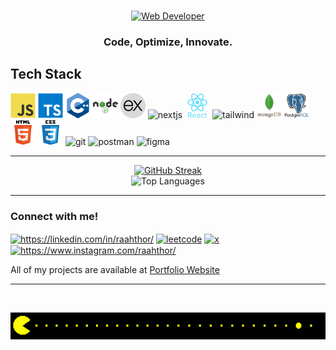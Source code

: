 <!-- <p align="center"><img width="800" src=""></p> -->

<br>

<p align="center">
<a href="https://git.io/typing-svg">
    <img src="https://readme-typing-svg.herokuapp.com?font=Montserrat&weight=500&size=35&duration=3500&pause=700&color=fff&width=500&lines=Hey%2C+I'm+Prashant+Rathore;A+Full+Stack+Web+Developer" alt="Web Developer"/>
</a>
</p>

<h3 align="center">
Code, Optimize, Innovate.
</h3>

## Tech Stack

<p align="left">
<img src="https://raw.githubusercontent.com/devicons/devicon/master/icons/javascript/javascript-original.svg" alt="javascript" width="40" height="40"/>
<img src="https://raw.githubusercontent.com/devicons/devicon/master/icons/typescript/typescript-original.svg" alt="typescript" width="40" height="40"/>
<img src="https://raw.githubusercontent.com/devicons/devicon/master/icons/cplusplus/cplusplus-original.svg" alt="cplusplus" width="40" height="40"/>
<img src="https://raw.githubusercontent.com/devicons/devicon/master/icons/nodejs/nodejs-original-wordmark.svg" alt="nodejs" width="40" height="40"/>
<img src="./assets/express.png" alt="express" width="40" height="40"/>
<img src="https://cdn.worldvectorlogo.com/logos/nextjs-2.svg" alt="nextjs" width="40" height="40"/>
<img src="https://raw.githubusercontent.com/devicons/devicon/master/icons/react/react-original-wordmark.svg" alt="react" width="40" height="40"/>
<img src="https://www.vectorlogo.zone/logos/tailwindcss/tailwindcss-icon.svg" alt="tailwind" width="40" height="40"/>
<img src="https://raw.githubusercontent.com/devicons/devicon/master/icons/mongodb/mongodb-original-wordmark.svg" alt="mongodb" width="40" height="40"/>
<img src="https://raw.githubusercontent.com/devicons/devicon/master/icons/postgresql/postgresql-original-wordmark.svg" alt="postgresql" width="40" height="40"/>
<img src="https://raw.githubusercontent.com/devicons/devicon/master/icons/html5/html5-original-wordmark.svg" alt="html5" width="40" height="40"/>
<img src="https://raw.githubusercontent.com/devicons/devicon/master/icons/css3/css3-original-wordmark.svg" alt="css3" width="40" height="40"/>
<img src="https://www.vectorlogo.zone/logos/git-scm/git-scm-icon.svg" alt="git" width="40" height="40"/>
<img src="https://www.vectorlogo.zone/logos/getpostman/getpostman-icon.svg" alt="postman" width="40" height="40"/>
<img src="https://www.vectorlogo.zone/logos/figma/figma-icon.svg" alt="figma" width="40" height="40"/>
</p>

---

<p align="center">
  <a href="https://git.io/streak-stats">
    <img src="https://nirzak-streak-stats.vercel.app?user=raahthor&theme=highcontrast&hide_border=true&card_width=550" alt="GitHub Streak"/>
  </a>
  <br>
  <img src="https://github-readme-stats.vercel.app/api/top-langs/?username=raahthor&theme=highcontrast&hide_border=true&include_all_commits=true&count_private=true&layout=compact&card_width=550" alt="Top Languages"/>
</p>

---

### Connect with me!

<a href="https://linkedin.com/in/raahthor/" target="_blank" ><img align="center"  src="https://raw.githubusercontent.com/rahuldkjain/github-profile-readme-generator/master/src/images/icons/Social/linked-in-alt.svg" alt="https://linkedin.com/in/raahthor/"  height="30"   width="40" /></a>
<a href="https://leetcode.com/raahthor/" target="blank"><img align="center" src="https://raw.githubusercontent.com/rahuldkjain/github-profile-readme-generator/master/src/images/icons/Social/leet-code.svg" alt="leetcode" height="30" width="40" /></a>
<a href="https://www.x.com/raahthor"><img align="center" src="https://raw.githubusercontent.com/rahuldkjain/github-profile-readme-generator/master/src/images/icons/Social/twitter.svg" alt="x" height="30" width="40" /></a>
<a href="https://www.instagram.com/raahthor/" target="_blank" ><img align="center" src="https://raw.githubusercontent.com/rahuldkjain/github-profile-readme-generator/master/src/images/icons/Social/instagram.svg" alt="https://www.instagram.com/raahthor/" height="30" width="40" /></a>

All of my projects are available at
[Portfolio Website](https://raahthor.vercel.app)

---
<br>
<p align="center"><img width="550" src="./assets/packman.gif" alt="packman gir"></p>

<!-- [![](https://visitcount.itsvg.in/api?id=raahthor&icon=0&color=0)](https://visitcount.itsvg.in) -->

<!-- [![My Skills](https://skillicons.dev/icons?i=github,git,vercel)](https://skillicons.dev) -->
